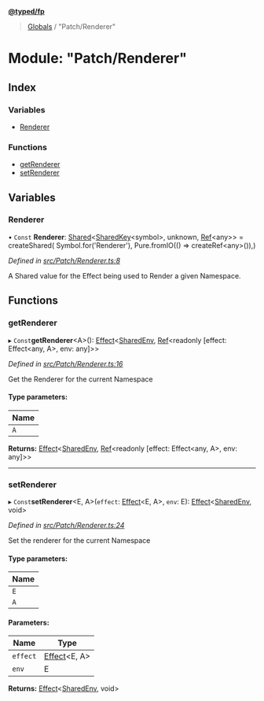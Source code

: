 **[@typed/fp](../README.md)**

> [Globals](../globals.md) / "Patch/Renderer"

# Module: "Patch/Renderer"

## Index

### Variables

* [Renderer](_patch_renderer_.md#renderer)

### Functions

* [getRenderer](_patch_renderer_.md#getrenderer)
* [setRenderer](_patch_renderer_.md#setrenderer)

## Variables

### Renderer

• `Const` **Renderer**: [Shared](_shared_core_model_shared_.shared.md)\<[SharedKey](_shared_core_model_sharedkey_.sharedkey.md)\<symbol>, unknown, [Ref](../interfaces/_shared_ref_ref_.ref.md)\<any>> = createShared( Symbol.for('Renderer'), Pure.fromIO(() => createRef\<any>()),)

*Defined in [src/Patch/Renderer.ts:8](https://github.com/TylorS/typed-fp/blob/8639976/src/Patch/Renderer.ts#L8)*

A Shared value for the Effect being used to Render a given Namespace.

## Functions

### getRenderer

▸ `Const`**getRenderer**\<A>(): [Effect](_effect_effect_.effect.md)\<[SharedEnv](../interfaces/_shared_core_services_sharedenv_.sharedenv.md), [Ref](../interfaces/_shared_ref_ref_.ref.md)\<readonly [effect: Effect\<any, A>, env: any]>>

*Defined in [src/Patch/Renderer.ts:16](https://github.com/TylorS/typed-fp/blob/8639976/src/Patch/Renderer.ts#L16)*

Get the Renderer for the current Namespace

#### Type parameters:

Name |
------ |
`A` |

**Returns:** [Effect](_effect_effect_.effect.md)\<[SharedEnv](../interfaces/_shared_core_services_sharedenv_.sharedenv.md), [Ref](../interfaces/_shared_ref_ref_.ref.md)\<readonly [effect: Effect\<any, A>, env: any]>>

___

### setRenderer

▸ `Const`**setRenderer**\<E, A>(`effect`: [Effect](_effect_effect_.effect.md)\<E, A>, `env`: E): [Effect](_effect_effect_.effect.md)\<[SharedEnv](../interfaces/_shared_core_services_sharedenv_.sharedenv.md), void>

*Defined in [src/Patch/Renderer.ts:24](https://github.com/TylorS/typed-fp/blob/8639976/src/Patch/Renderer.ts#L24)*

Set the renderer for the current Namespace

#### Type parameters:

Name |
------ |
`E` |
`A` |

#### Parameters:

Name | Type |
------ | ------ |
`effect` | [Effect](_effect_effect_.effect.md)\<E, A> |
`env` | E |

**Returns:** [Effect](_effect_effect_.effect.md)\<[SharedEnv](../interfaces/_shared_core_services_sharedenv_.sharedenv.md), void>
